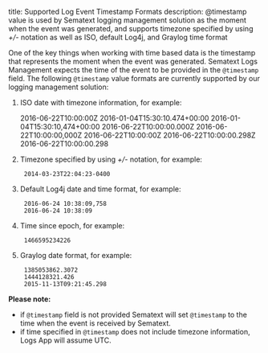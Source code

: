 title: Supported Log Event Timestamp Formats 
description: @timestamp value is used by Sematext logging management solution as the moment when the event was generated, and supports timezone specified by using *+/-* notation as well as ISO, default Log4j, and Graylog time format

One of the key things when working with time based data is the timestamp that represents the moment when the event was generated. Sematext Logs Management expects the time of the event to be provided in the `@timestamp` field. The following `@timestamp` value formats are currently supported by our logging management solution:

1.   ISO date with timezone information, for example:

        2016-06-22T10:00:00Z
        2016-01-04T15:30:10.474+00:00
        2016-01-04T15:30:10,474+00:00
        2016-06-22T10:00:00.000Z
        2016-06-22T10:00:00,000Z
        2016-06-22T10:00:00Z
        2016-06-22T10:00:00.298Z
        2016-06-22T10:00:00.298

2. Timezone specified by using *+/-* notation, for example:

        2014-03-23T22:04:23-0400

3. Default Log4j date and time format, for example:

        2016-06-24 10:38:09,758
        2016-06-24 10:38:09

4. Time since epoch, for example:

        1466595234226

5. Graylog date format, for example:

        1385053862.3072
        1444128321.426
        2015-11-13T09:21:45.298

**Please note:**

  - if `@timestamp` field is not provided Sematext will set `@timestamp` to the time when the event is received by Sematext.
  - if time specified in `@timestamp` does not include timezone
    information, Logs App will assume UTC.
